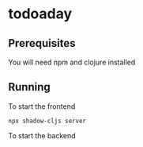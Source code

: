 # todoaday
## Prerequisites
You will need npm and clojure installed
## Running

To start the frontend

    npx shadow-cljs server

To start the backend
